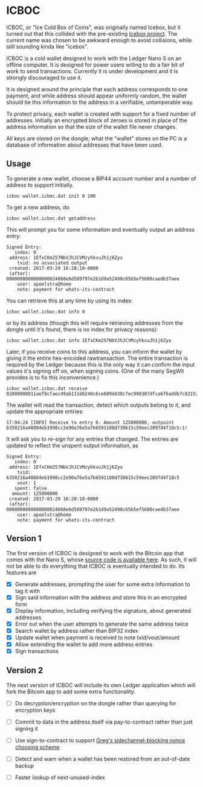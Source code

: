 
# ICBOC

ICBOC, or "Ice Cold Box of Coins", was originally named Icebox, but it turned
out that this collided with the pre-existing [Icebox project](https://github.com/ConsenSys/icebox).
The current name was chosen to be awkward enough to avoid collisions, while
still sounding kinda like "icebox".

ICBOC is a cold wallet designed to work with the Ledger Nano S on an offline
computer. It is designed for power users willing to do a fair bit of work to
send transactions. Currently it is under development and it is strongly
discouraged to use it.

It is designed around the principle that each address corresponds to one
payment, and while address should appear uniformly random, the wallet should
tie this information to the address in a verifiable, untamperable way.

To protect privacy, each wallet is created with support for a fixed number
of addresses. Initially an encrypted block of zeroes is stored in place of
the address information so that the size of the wallet file never changes.

All keys are stored on the dongle; what the "wallet" stores on the PC is a
database of information about addresses that have been used.

## Usage

To generate a new wallet, choose a BIP44 account number and a number of
address to support initially.

    icboc wallet.icboc.dat init 0 100

To get a new address, do

    icboc wallet.icboc.dat getaddress

This will prompt you for some information and eventually output an address
entry:

    Signed Entry:
       index: 0
     address: 1EfxCKm257NbVJhJCVMzyhkvuJh1j6Zyx
        txid: no associated output
     created: 2017-03-29 16:28:10-0000
     (after): 0000000000000000024068e6d589797e2b1d9a52498c65b5ef5600caedb37aee
        user: apoelstra@home
        note: payment for whats-its-contract

You can retrieve this at any time by using its index:

    icboc wallet.icboc.dat info 0

or by its address (though this will require retrieving addresses from the
dongle until it's found, there is no index for privacy reasons):

    icboc wallet.icboc.dat info 1EfxCKm257NbVJhJCVMzyhkvuJh1j6Zyx

Later, if you receive coins to this address, you can inform the wallet by
giving it the entire hex-encoded rawtransaction. The entire transaction is
required by the Ledger because this is the only way it can confirm the
input values it's signing off on, when signing coins. (One of the many
SegWit provides is to fix this inconvenience.)

    icboc wallet.icboc.dat receive 02000000011aef8cfaec49ab111d6240c6ce609d430c7ec990307dfca6f6addb7c82152e710000000000feffffff02935b9800000000001976a9141285a7fe04cd6df5e5b93b56bc0ef171332e85f588ac40597307000000001976a9140295ec35d638c16b25608b4e362a214a5692d20088ac00000000

The wallet will read the transaction, detect which outputs belong to it,
and update the appropriate entries:

    17:04:24 [INFO] Receive to entry 0. Amount 125000000, outpoint 6350216a48084eb1998cc2e90a76e5a7b6591100d738615c59eec2097d4f18c5:1!

It will ask you to re-sign for any entries that changed. The entries are
updated to reflect the unspent output information, as

    Signed Entry:
       index: 0
     address: 1EfxCKm257NbVJhJCVMzyhkvuJh1j6Zyx
        txid: 6350216a48084eb1998cc2e90a76e5a7b6591100d738615c59eec2097d4f18c5
        vout: 1
       spent: false
      amount: 125000000
     created: 2017-03-29 16:28:10-0000
     (after): 0000000000000000024068e6d589797e2b1d9a52498c65b5ef5600caedb37aee
        user: apoelstra@home
        note: payment for whats-its-contract
                                            


## Version 1

The first version of ICBOC is designed to work with the Bitcoin app that comes
with the Nano S, whose [source code is available here](https://github.com/LedgerHQ/blue-app-btc/issues).
As such, it will not be able to do everything that ICBOC is eventually intended
to do. Its features are

 - [x] Generate addresses, prompting the user for some extra information to tag it with
 - [x] Sign said information with the address and store this in an encrypted form
 - [x] Display information, including verifying the signature, about generated addresses
 - [x] Error out when the user attempts to generate the same address twice
 - [x] Search wallet by address rather than BIP32 index
 - [x] Update wallet when payment is received to note txid/vout/amount
 - [x] Allow extending the wallet to add more address entries
 - [x] Sign transactions

## Version 2

The next version of ICBOC will include its own Ledger application which will
fork the Bitcoin app to add some extra functionality.

 - [ ] Do decryption/encryption on the dongle rather than querying for encryption keys
 - [ ] Commit to data in the address itself via pay-to-contract rather than just signing it
 - [ ] Use sign-to-contract to support [Greg's sidechannel-blocking nonce choosing scheme](https://botbot.me/freenode/secp256k1/2017-08-12/?msg=89759015&page=1)
 - [ ] Detect and warn when a wallet has been restored from an out-of-date backup
 - [ ] Faster lookup of next-unused-index


